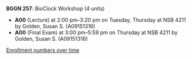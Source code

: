 **BGGN 257**: BioClock Workshop (4 units)

- **A00** (Lecture) at 2:00 pm–3:20 pm on Tuesday, Thursday at NSB 4211 by Golden, Susan S. (A09151316)
- **A00** (Final Exam) at 3:00 pm–5:59 pm on Thursday at NSB 4211 by Golden, Susan S. (A09151316)

[Enrollment numbers over time](./BGGN257.tsv)
